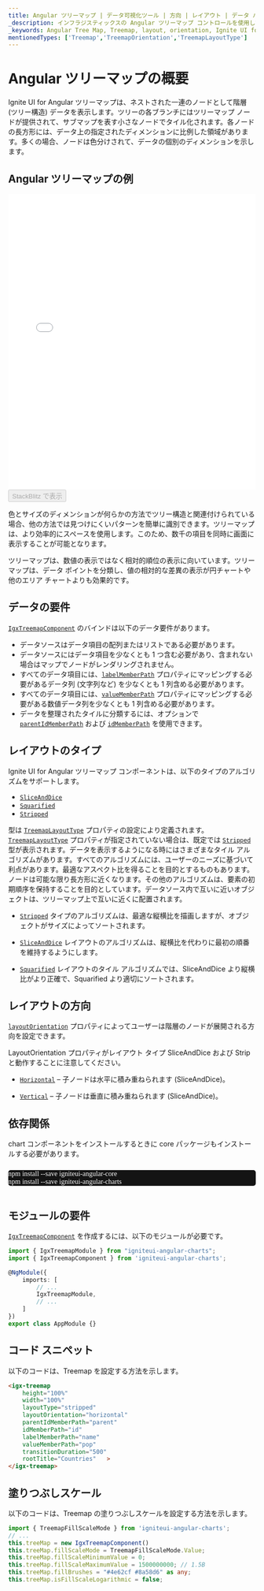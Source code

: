 ```yaml
---
title: Angular ツリーマップ | データ可視化ツール | 方向 | レイアウト | データ バインディング | インフラジスティックス
_description: インフラジスティックスの Angular ツリーマップ コントロールを使用して、複数のレベルをサポートするストリップ、長方形、およびスライスアンドダイス アルゴリズムのデータ ポイントの相対的なウェイトを表示します。Ignite UI for Angular ツリーマップについて説明します。
_keywords: Angular Tree Map, Treemap, layout, orientation, Ignite UI for Angular, Infragistics, Angular ツリーマップ, ツリーマップ, レイアウト, 方向, インフラジスティックス
mentionedTypes: ['Treemap','TreemapOrientation','TreemapLayoutType']
---
```


# Angular ツリーマップの概要

Ignite UI for Angular ツリーマップは、ネストされた一連のノードとして階層 (ツリー構造) データを表示します。ツリーの各ブランチにはツリーマップ ノードが提供されて、サブマップを表す小さなノードでタイル化されます。各ノードの長方形には、データ上の指定されたディメンションに比例した領域があります。多くの場合、ノードは色分けされて、データの個別のディメンションを示します。

## Angular ツリーマップの例

<div class="sample-container loading" style="height: 600px">
    <iframe id="tree-map-overview-iframe" src='{environment:dvDemosBaseUrl}/charts/tree-map-overview' width="100%" height="100%" seamless frameBorder="0" onload="onXPlatSampleIframeContentLoaded(this);" alt="Angular ツリーマップの例"></iframe>
</div>
<div>
    <button data-localize="stackblitz" disabled class="stackblitz-btn"   data-iframe-id="tree-map-overview-iframe" data-demos-base-url="{environment:dvDemosBaseUrl}">StackBlitz で表示
    </button>


</div>

<div class="divider--half"></div>

色とサイズのディメンションが何らかの方法でツリー構造と関連付けられている場合、他の方法では見つけにくいパターンを簡単に識別できます。ツリーマップは、より効率的にスペースを使用します。このため、数千の項目を同時に画面に表示することが可能となります。

ツリーマップは、数値の表示ではなく相対的順位の表示に向いています。ツリーマップは、データ ポイントを分類し、値の相対的な差異の表示が円チャートや他のエリア チャートよりも効果的です。

## データの要件

[`IgxTreemapComponent`]({environment:dvApiBaseUrl}/products/ignite-ui-angular/api/docs/typescript/latest/classes/igxtreemapcomponent.html) のバインドは以下のデータ要件があります。

-   データソースはデータ項目の配列またはリストである必要があります。
-   データソースにはデータ項目を少なくとも 1 つ含む必要があり、含まれない場合はマップでノードがレンダリングされません。
-   すべてのデータ項目には、[`labelMemberPath`]({environment:dvApiBaseUrl}/products/ignite-ui-angular/api/docs/typescript/latest/classes/igxtreemapcomponent.html#labelmemberpath) プロパティにマッピングする必要があるデータ列 (文字列など) を少なくとも 1 列含める必要があります。
-   すべてのデータ項目には、[`valueMemberPath`]({environment:dvApiBaseUrl}/products/ignite-ui-angular/api/docs/typescript/latest/classes/igxtreemapcomponent.html#valuememberpath) プロパティにマッピングする必要がある数値データ列を少なくとも 1 列含める必要があります。
-   データを整理されたタイルに分類するには、オプションで [`parentIdMemberPath`]({environment:dvApiBaseUrl}/products/ignite-ui-angular/api/docs/typescript/latest/classes/igxtreemapcomponent.html#parentidmemberpath) および [`idMemberPath`]({environment:dvApiBaseUrl}/products/ignite-ui-angular/api/docs/typescript/latest/classes/igxtreemapcomponent.html#idmemberpath) を使用できます。

## レイアウトのタイプ

Ignite UI for Angular ツリーマップ コンポーネントは、以下のタイプのアルゴリズムをサポートします。

-   [`SliceAndDice`]({environment:dvApiBaseUrl}/products/ignite-ui-angular/api/docs/typescript/latest/enums/treemaplayouttype.html#sliceanddice)
-   [`Squarified`]({environment:dvApiBaseUrl}/products/ignite-ui-angular/api/docs/typescript/latest/enums/treemaplayouttype.html#squarified)
-   [`Stripped`]({environment:dvApiBaseUrl}/products/ignite-ui-angular/api/docs/typescript/latest/enums/treemaplayouttype.html#stripped)

型は [`TreemapLayoutType`]({environment:dvApiBaseUrl}/products/ignite-ui-angular/api/docs/typescript/latest/enums/treemaplayouttype.html) プロパティの設定により定義されます。[`TreemapLayoutType`]({environment:dvApiBaseUrl}/products/ignite-ui-angular/api/docs/typescript/latest/enums/treemaplayouttype.html) プロパティが指定されていない場合は、既定では [`Stripped`]({environment:dvApiBaseUrl}/products/ignite-ui-angular/api/docs/typescript/latest/enums/treemaplayouttype.html#stripped) 型が表示されます。データを表示するようになる時にはさまざまなタイル アルゴリズムがあります。すべてのアルゴリズムには、ユーザーのニーズに基づいて利点があります。最適なアスペクト比を得ることを目的とするものもあります。ノードは可能な限り長方形に近くなります。その他のアルゴリズムは、要素の初期順序を保持することを目的としています。データソース内で互いに近いオブジェクトは、ツリーマップ上で互いに近くに配置されます。

-   [`Stripped`]({environment:dvApiBaseUrl}/products/ignite-ui-angular/api/docs/typescript/latest/enums/treemaplayouttype.html#stripped) タイプのアルゴリズムは、最適な縦横比を描画しますが、オブジェクトがサイズによってソートされます。

-   [`SliceAndDice`]({environment:dvApiBaseUrl}/products/ignite-ui-angular/api/docs/typescript/latest/enums/treemaplayouttype.html#sliceanddice) レイアウトのアルゴリズムは、縦横比を代わりに最初の順番を維持するようにします。

-   [`Squarified`]({environment:dvApiBaseUrl}/products/ignite-ui-angular/api/docs/typescript/latest/enums/treemaplayouttype.html#squarified) レイアウトのタイル アルゴリズムでは、SliceAndDice より縦横比がより正確で、Squarified より適切にソートされます。

## レイアウトの方向

[`layoutOrientation`]({environment:dvApiBaseUrl}/products/ignite-ui-angular/api/docs/typescript/latest/classes/igxtreemapcomponent.html#layoutorientation) プロパティによってユーザーは階層のノードが展開される方向を設定できます。

LayoutOrientation プロパティがレイアウト タイプ SliceAndDice および Strip と動作することに注意してください。

-   [`Horizontal`]({environment:dvApiBaseUrl}/products/ignite-ui-angular/api/docs/typescript/latest/enums/treemaporientation.html#horizontal) – 子ノードは水平に積み重ねられます (SliceAndDice)。

-   [`Vertical`]({environment:dvApiBaseUrl}/products/ignite-ui-angular/api/docs/typescript/latest/enums/treemaporientation.html#vertical) – 子ノードは垂直に積み重ねられます (SliceAndDice)。

<!-- Angular, React, WebComponents -->

## 依存関係

chart コンポーネントをインストールするときに core パッケージもインストールする必要があります。

<pre style="background:#141414;color:white;display:inline-block;padding:16x;margin-top:10px;font-family:'Consolas';border-radius:5px;width:100%">
npm install --save igniteui-angular-core
npm install --save igniteui-angular-charts
</pre>

<!-- end: Angular, React, WebComponents -->

## モジュールの要件

[`IgxTreemapComponent`]({environment:dvApiBaseUrl}/products/ignite-ui-angular/api/docs/typescript/latest/classes/igxtreemapcomponent.html) を作成するには、以下のモジュールが必要です。

```ts
import { IgxTreemapModule } from "igniteui-angular-charts";
import { IgxTreemapComponent } from 'igniteui-angular-charts';

@NgModule({
    imports: [
        // ...
        IgxTreemapModule,
        // ...
    ]
})
export class AppModule {}
```

## コード スニペット

以下のコードは、Treemap を設定する方法を示します。

```html
<igx-treemap
    height="100%"
    width="100%"
    layoutType="stripped"
    layoutOrientation="horizontal"
    parentIdMemberPath="parent"
    idMemberPath="id"
    labelMemberPath="name"
    valueMemberPath="pop"
    transitionDuration="500"
    rootTitle="Countries"   >
</igx-treemap>
```

## 塗りつぶしスケール

以下のコードは、Treemap の塗りつぶしスケールを設定する方法を示します。

```ts
import { TreemapFillScaleMode } from 'igniteui-angular-charts';
// ...
this.treeMap = new IgxTreemapComponent()
this.treeMap.fillScaleMode = TreemapFillScaleMode.Value;
this.treeMap.fillScaleMinimumValue = 0;
this.treeMap.fillScaleMaximumValue = 1500000000; // 1.5B
this.treeMap.fillBrushes = "#4e62cf #8a58d6" as any;
this.treeMap.isFillScaleLogarithmic = false;
```

<div class="divider--half"></div>
